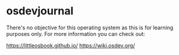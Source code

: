 # osdevjournal
There's no objective for this operating system as this is for learning
purposes only. For more information you can check out:

https://littleosbook.github.io/
https://wiki.osdev.org/
